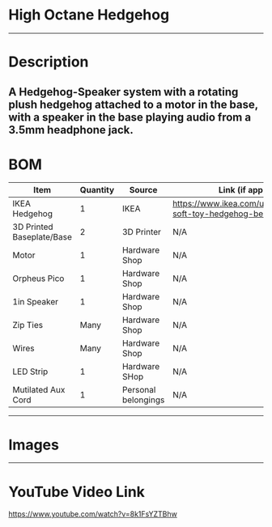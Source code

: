 # High Octane Hedgehog
---
# Description
A Hedgehog-Speaker system with a rotating plush hedgehog attached to a motor in the base, with a speaker in the base playing audio from a 3.5mm headphone jack.
---
# BOM
| Item | Quantity | Source | Link (if applicable) |
| --- | --- | --- | --- |
| IKEA Hedgehog | 1 | IKEA | https://www.ikea.com/us/en/p/skogsduva-soft-toy-hedgehog-beige-20576906/ |
| 3D Printed Baseplate/Base | 2 | 3D Printer | N/A |
| Motor | 1 | Hardware Shop | N/A |
| Orpheus Pico | 1 | Hardware Shop | N/A |
| 1in Speaker | 1 | Hardware Shop | N/A |
| Zip Ties | Many | Hardware Shop | N/A |
| Wires | Many | Hardware Shop | N/A |
| LED Strip | 1 | Hardware SHop | N/A |
| Mutilated Aux Cord | 1 | Personal belongings | N/A |
---
# Images
---
# YouTube Video Link
https://www.youtube.com/watch?v=8k1FsYZTBhw
